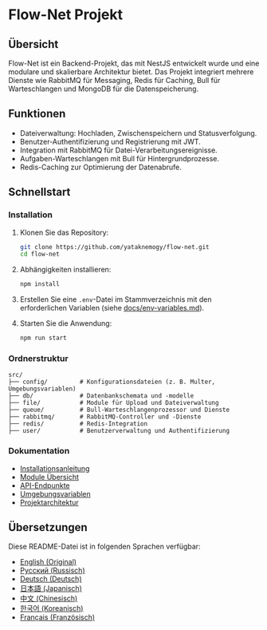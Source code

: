 
# Flow-Net Projekt

## Übersicht
Flow-Net ist ein Backend-Projekt, das mit NestJS entwickelt wurde und eine modulare und skalierbare Architektur bietet. Das Projekt integriert mehrere Dienste wie RabbitMQ für Messaging, Redis für Caching, Bull für Warteschlangen und MongoDB für die Datenspeicherung.

## Funktionen
- Dateiverwaltung: Hochladen, Zwischenspeichern und Statusverfolgung.
- Benutzer-Authentifizierung und Registrierung mit JWT.
- Integration mit RabbitMQ für Datei-Verarbeitungsereignisse.
- Aufgaben-Warteschlangen mit Bull für Hintergrundprozesse.
- Redis-Caching zur Optimierung der Datenabrufe.

## Schnellstart

### Installation
1. Klonen Sie das Repository:
   ```bash
   git clone https://github.com/yataknemogy/flow-net.git
   cd flow-net
   ```
2. Abhängigkeiten installieren:
   ```bash
   npm install
   ```

3. Erstellen Sie eine `.env`-Datei im Stammverzeichnis mit den erforderlichen Variablen (siehe [docs/env-variables.md](../docs/env-variables.md)).

4. Starten Sie die Anwendung:
   ```bash
   npm run start
   ```

### Ordnerstruktur
```plaintext
src/
├── config/         # Konfigurationsdateien (z. B. Multer, Umgebungsvariablen)
├── db/             # Datenbankschemata und -modelle
├── file/           # Module für Upload und Dateiverwaltung
├── queue/          # Bull-Warteschlangenprozessor und Dienste
├── rabbitmq/       # RabbitMQ-Controller und -Dienste
├── redis/          # Redis-Integration
├── user/           # Benutzerverwaltung und Authentifizierung
```

### Dokumentation
- [Installationsanleitung](../docs/installation.md)
- [Module Übersicht](../docs/modules.md)
- [API-Endpunkte](../docs/api-endpoints.md)
- [Umgebungsvariablen](../docs/env-variables.md)
- [Projektarchitektur](../docs/architecture.md)

## Übersetzungen
Diese README-Datei ist in folgenden Sprachen verfügbar:
- [English (Original)](../README.md)
- [Русский (Russisch)](README.ru.md)
- [Deutsch (Deutsch)](README.de.md)
- [日本語 (Japanisch)](README.ja.md)
- [中文 (Chinesisch)](README.zh.md)
- [한국어 (Koreanisch)](README.ko.md)
- [Français (Französisch)](README.fr.md)
    